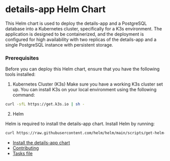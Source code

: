# details-app Helm Chart

This Helm chart is used to deploy the details-app and a PostgreSQL database into a Kubernetes cluster, specifically for a K3s environment. The application is designed to be containerized, and the deployment is configured for high availability with two replicas of the details-app and a single PostgreSQL instance with persistent storage.

### Prerequisites

Before you can deploy this Helm chart, ensure that you have the following tools installed:

1. Kubernetes Cluster (K3s)
   Make sure you have a working K3s cluster set up. You can install K3s on your local environment using the following command:

```sh
curl -sfL https://get.k3s.io | sh -
```

2. Helm

Helm is required to install the details-app chart. Install Helm by running:

```sh
curl https://raw.githubusercontent.com/helm/helm/main/scripts/get-helm-3 | bash
```

- [Install the details-app chart](INSTALL.md)
- [Contributing](CONTRIBUTIONS.md)
- [Tasks file](TASKS.md)
